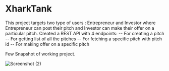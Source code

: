 # XharkTank
This project targets two type of users : Entrepreneur and Investor where Entrepreneur can post their pitch and Investor can make their offer on a particular pitch.
Created a REST API with 4 endpoints:
  -- For creating a pitch 
  -- For getting list of all the pitches
  -- For fetching a specific pitch with pitch id
  -- For making offer on a specific pitch
  
  Few Snapshot of working project.
  
![Screenshot (2)](https://user-images.githubusercontent.com/75389464/207095683-cd0c9af7-beab-44f8-9177-827777bdbd21.png)
